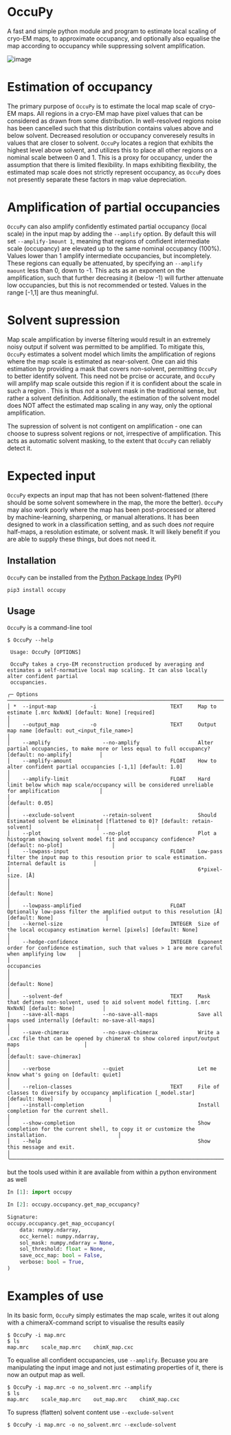 # OccuPy 

A fast and simple python module and program to estimate local scaling of cryo-EM maps, to approximate 
occupancy, and optionally also equalise the map according to occupancy while suppressing solvent amplification.

![image](resources/cover.png)


# Estimation of occupancy 
The primary purpose of `OccuPy` is to estimate the local map scale of cryo-EM maps. All regions in a cryo-EM map 
have pixel values that can be considered as drawn from some distribution. In well-resolved regions noise has been 
cancelled such that this distribution contains values above and below solvent. Decreased resolution or occupancy 
converesely results in values that are closer to solvent. `OccuPy` locates a region that exhibits the highest level 
above solvent, and utilizes this to place all other regions on a nominal scale between 0 and 1. This is a proxy for 
occupancy, under the assumption that there is limited flexibility. In maps exhibiting flexibility, the estimated 
map scale does not strictly represent occupancy, as `OccuPy` does not presently separate these factors in map value 
depreciation.

# Amplification of partial occupancies 
`OccuPy` can also amplify confidently estimated partial occupancy (local scale) in the input map by adding the 
`--amplify` option. By default this will set `--amplify-1mount 1`, meaning that regions of confident intermediate 
scale (occupancy)  are elevated up to the same nominal occupancy (100%). Values lower than 1 amplify intermediate 
occupancies, but incompletely. These regions can equally be attenuated, by specifying an `--amplify maount` less 
than 0, down to -1. This acts as an exponent on the amplification, such that further decreasing it (below -1) will 
further attenuate low occupancies, but this is not recommended or tested. Values in the range [-1,1] are thus 
meaningful.

# Solvent supression 
Map scale amplification by inverse filtering would result in an extremely noisy output if solvent was permitted to 
be amplified. To mitigate this, `OccuPy` estimates a solvent model which limits the amplification of regions where 
the map scale is estimated as near-solvent. One can aid this estimation by providing a mask that covers non-solvent, 
permitting `OccuPy` to better identify solvent. This need not be prcise or accurate, and `OccuPy` will amplify map 
scale outside this region if it is confident about the scale in such a region . This is thus *not* a solvent mask in 
the traditional sense, but rather a solvent definition. Additionally, the estimation of the solvent model does NOT 
affect the estimated map scaling in any way, only the optional amplification.

The supression of solvent is not contigent on amplification - one can choose to supress solvent regions or not, 
irrespective of amplification. This acts as automatic solvent masking, to the extent that  `OccuPy` can reliably 
detect it.

# Expected input 
`OccuPy` expects an input map that has not been solvent-flattened (there should be some solvent somewhere in the map, 
the more the better). `OccuPy` may also work poorly where the map has been post-processed or altered by 
machine-learning, 
sharpening, or manual alterations. It has been designed to work in a classification setting, and as such does *not* 
require half-maps, a resolution estimate, or solvent mask. It will likely benefit if you are able to supply these 
things, but does not need it. 

## Installation
`OccuPy` can be installed from the [Python Package Index](https://pypi.org/) (PyPI)

```shell
pip3 install occupy
```

## Usage

`OccuPy` is a command-line tool 

```shell
$ OccuPy --help

 Usage: OccuPy [OPTIONS]                                                                                                                                              
                                                                                                                                                                      
 OccuPy takes a cryo-EM reconstruction produced by averaging and estimates a self-normative local map scaling. It can also locally alter confident partial            
 occupancies.                                                                                                                                                         
                                                                                                                                                                      
╭─ Options ──────────────────────────────────────────────────────────────────────────────────────────────────────────────────────────────────────────────────────────╮
│ *  --input-map           -i                        TEXT     Map to estimate [.mrc NxNxN] [default: None] [required]                                                │
│    --output_map          -o                        TEXT     Output map name [default: out_<input_file_name>]                                                       │
│    --amplify                 --no-amplify                   Alter partial occupancies, to make more or less equal to full occupancy? [default: no-amplify]         │
│    --amplify-amount                                FLOAT    How to alter confident partial occupancies [-1,1] [default: 1.0]                                       │
│    --amplify-limit                                 FLOAT    Hard limit below which map scale/occupancy will be considered unreliable for amplification             │
│                                                             [default: 0.05]                                                                                        │
│    --exclude-solvent         --retain-solvent               Should Estimated solvent be eliminated [flattened to 0]? [default: retain-solvent]                     │
│    --plot                    --no-plot                      Plot a histogram showing solvent model fit and occupancy confidence? [default: no-plot]                │
│    --lowpass-input                                 FLOAT    Low-pass filter the input map to this resoution prior to scale estimation. Internal default is         │
│                                                             6*pixel-size. [Å]                                                                                      │
│                                                             [default: None]                                                                                        │
│    --lowpass-amplified                             FLOAT    Optionally low-pass filter the amplified output to this resolution [Å] [default: None]                 │
│    --kernel-size                                   INTEGER  Size of the local occupancy estimation kernel [pixels] [default: None]                                 │
│    --hedge-confidence                              INTEGER  Exponent order for confidence estimation, such that values > 1 are more careful when amplifying low    │
│                                                             occupancies                                                                                            │
│                                                             [default: None]                                                                                        │
│    --solvent-def                                   TEXT     Mask that defines non-solvent, used to aid solvent model fitting. [.mrc NxNxN] [default: None]         │
│    --save-all-maps           --no-save-all-maps             Save all maps used internally [default: no-save-all-maps]                                              │
│    --save-chimerax           --no-save-chimerax             Write a .cxc file that can be opened by chimeraX to show colored input/output maps                     │
│                                                             [default: save-chimerax]                                                                               │
│    --verbose                 --quiet                        Let me know what's going on [default: quiet]                                                           │
│    --relion-classes                                TEXT     File of classes to diversify by occupancy amplification [_model.star] [default: None]                  │
│    --install-completion                                     Install completion for the current shell.                                                              │
│    --show-completion                                        Show completion for the current shell, to copy it or customize the installation.                       │
│    --help                                                   Show this message and exit.                                                                            │
╰────────────────────────────────────────────────────────────────────────────────────────────────────────────────────────────────────────────────────────────────────╯

```

but the tools used within it are available from within a python environment as well

```python
In [1]: import occupy

In [2]: occupy.occupancy.get_map_occupancy?                                                                          

Signature:
occupy.occupancy.get_map_occupancy(
    data: numpy.ndarray,
    occ_kernel: numpy.ndarray,
    sol_mask: numpy.ndarray = None,
    sol_threshold: float = None,
    save_occ_map: bool = False,
    verbose: bool = True,
)

```

# Examples of use 

In its basic form, `OccuPy` simply estimates the map scale, writes it out along with a chimeraX-command script to 
visualise the results easily

```shell
$ OccuPy -i map.mrc 
$ ls  
map.mrc    scale_map.mrc    chimX_map.cxc
```

To equalise all confident occupancies, use `--amplify`. Becuase you are manipulating the input image and not just 
estimating properties of it, there is now an output map as well. 
```shell
$ OccuPy -i map.mrc -o no_solvent.mrc --amplify 
$ ls  
map.mrc    scale_map.mrc    out_map.mrc    chimX_map.cxc
```

To supress (flatten) solvent content use `--exclude-solvent`
```shell
$ OccuPy -i map.mrc -o no_solvent.mrc --exclude-solvent 
```


